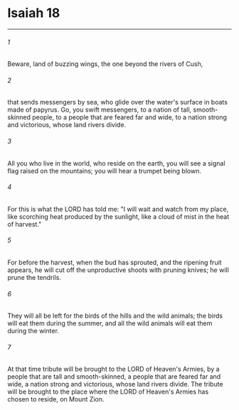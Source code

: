 # Isaiah 18
***



###### 1 
Beware, land of buzzing wings, the one beyond the rivers of Cush, 

###### 2 
that sends messengers by sea, who glide over the water's surface in boats made of papyrus. Go, you swift messengers, to a nation of tall, smooth-skinned people, to a people that are feared far and wide, to a nation strong and victorious, whose land rivers divide. 

###### 3 
All you who live in the world, who reside on the earth, you will see a signal flag raised on the mountains; you will hear a trumpet being blown. 

###### 4 
For this is what the LORD has told me: "I will wait and watch from my place, like scorching heat produced by the sunlight, like a cloud of mist in the heat of harvest." 

###### 5 
For before the harvest, when the bud has sprouted, and the ripening fruit appears, he will cut off the unproductive shoots with pruning knives; he will prune the tendrils. 

###### 6 
They will all be left for the birds of the hills and the wild animals; the birds will eat them during the summer, and all the wild animals will eat them during the winter. 

###### 7 
At that time tribute will be brought to the LORD of Heaven's Armies, by a people that are tall and smooth-skinned, a people that are feared far and wide, a nation strong and victorious, whose land rivers divide. The tribute will be brought to the place where the LORD of Heaven's Armies has chosen to reside, on Mount Zion.
